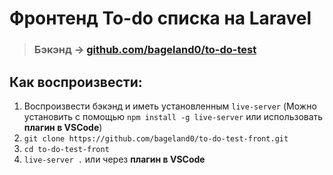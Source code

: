 # Фронтенд To-do списка на Laravel

> ### Бэкэнд -> [github.com/bageland0/to-do-test](https://github.com/bageland0/to-do-test)

## Как воспроизвести:
1. Воспроизвести бэкэнд и иметь установленным `live-server` (Можно установить с помощью `npm install -g live-server` или использовать **плагин в VSCode**)
2. `git clone https://github.com/bageland0/to-do-test-front.git`
3. `cd to-do-test-front`
4. `live-server .` или через **плагин в VSCode**
